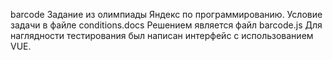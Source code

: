 barcode
Задание из олимпиады Яндекс по программированию.
Условие задачи в файле conditions.docs
Решением является файл barcode.js
Для наглядности тестирования был написан интерфейс с использованием VUE.